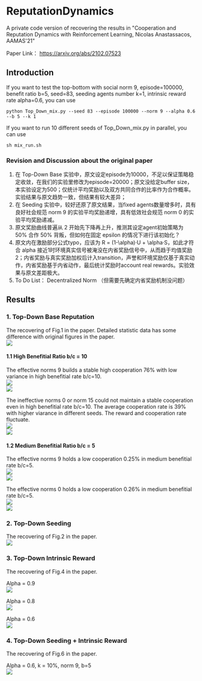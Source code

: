 # ReputationDynamics
A private code version of recovering the results in "Cooperation and Reputation Dynamics with Reinforcement Learning, Nicolas Anastassacos, AAMAS'21" 

Paper Link： https://arxiv.org/abs/2102.07523

## Introduction


If you want to test the top-bottom with social norm 9, episode=100000, benefit ratio b=5, seed=83, seeding agents number k=1, intrinsic reward rate alpha=0.6, you can use 

`python Top_Down_mix.py --seed 83 --episode 100000 --norm 9 --alpha 0.6 --b 5 --k 1`

If you want to run 10 different seeds of Top_Down_mix.py in parallel, you can use

`sh mix_run.sh`

### Revision and Discussion about the original paper

1. 在 Top-Down Base 实验中，原文设定episode为10000，不足以保证策略稳定收敛，在我们的实验里修改为episode=20000；原文没给定buffer size，本实验设定为500；仅统计平均奖励以及双方共同合作的比率作为合作概率。实验结果与原文趋势一致，但结果有较大差异；
2. 在 Seeding 实验中，较好还原了原文结果，当fixed agents数量增多时，具有良好社会规范 norm 9 的实验平均奖励递增，具有低效社会规范 norm 0 的实验平均奖励递减。
3. 原文奖励曲线普遍从 2 开始先下降再上升，推测其设定agent初始策略为 50% 合作 50% 背叛，但如何在固定 epsilon 的情况下进行该初始化？
4. 原文内在激励部分公式typo，应该为 R = (1-\alpha)·U + \alpha·S，如此才符合 alpha 接近1时环境真实信号被淹没在内省奖励信号中，从而趋于均值奖励2；内省奖励与真实奖励加权后计入transition，声誉和环境奖励仅基于真实动作，内省奖励基于内省动作，最后统计奖励时account real rewards。实验效果与原文差距极大。
5. To Do List： Decentralized Norm （但需要先确定内省奖励机制没问题）


## Results
### 1. Top-Down Base Reputation
The recovering of Fig.1 in the paper. Detailed statistic data has some difference with original figures in the paper.
 <br/><img src='/results/base/Average_cooperation_rate_in_b_2_5_10.png'>

#### 1.1 High Benefitial Ratio b/c = 10
The effective norms 9 builds a stable high cooperation 76% with low variance in high benefitial rate b/c=10. 
 <br/><img src='/results/base/norm9_b10/norm9_b10_Rate_20seeds_epi20000.png'>
 <br/><img src='/results/base/norm9_b10/norm9_b10_seed12810_Results_epi20000.png'>


The ineffective norms 0 or norm 15 could not maintain a stable cooperation even in high benefitial rate b/c=10. The average cooperation rate is 39% with higher viarance in different seeds. The reward and cooperation rate fluctuate.
 <br/><img src='/results/base/norm0_b10/norm0_b10_Rate_20seeds_epi20000.png'>
 <br/><img src='/results/base/norm0_b10/norm0_b10_seed10887_Results_epi20000.png'>

#### 1.2 Medium Benefitial Ratio b/c = 5
The effective norms 9 holds a low cooperation 0.25% in medium benefitial rate b/c=5. 
 <br/><img src='/results/base/norm9_b5/norm9_b5_Rate_20seeds_epi20000.png'>
 <br/><img src='/results/base/norm9_b5/norm9_b5_seed8371_Results_epi20000.png'>


The effective norms 0 holds a low cooperation 0.26% in medium benefitial rate b/c=5. 
 <br/><img src='/results/base/norm0_b5/norm0_b5_Rate_20seeds_epi20000.png'>
 <br/><img src='/results/base/norm0_b5/norm0_b5_seed6096_Results_epi20000.png'>


### 2. Top-Down Seeding
The recovering of Fig.2 in the paper. 
 <br/><img src='/results/seeding/seeding_agents_to_promote_cooperation.png'>
 

### 3. Top-Down Intrinsic Reward
The recovering of Fig.4 in the paper. 

Alpha = 0.9
 <br/><img src='/results/intrinsic/alpha90_b5_norm9.png'>

Alpha = 0.8
 <br/><img src='/results/intrinsic/alpha80_b5_norm9.png'>

 Alpha = 0.6
 <br/><img src='/results/intrinsic/alpha60_b5_norm9.png'>
 


### 4. Top-Down Seeding + Intrinsic Reward
The recovering of Fig.6 in the paper. 

Alpha = 0.6, k = 10%, norm 9, b=5
 <br/><img src='/results/mix/k1alpha0.6/alpha60%seeding10%.png'>